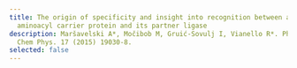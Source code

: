 ```yaml
---
title: The origin of specificity and insight into recognition between an
  aminoacyl carrier protein and its partner ligase
description: Maršavelski A*, Močibob M, Gruić-Sovulj I, Vianello R*. Phys Chem
  Chem Phys. 17 (2015) 19030-8.
selected: false
---
```

